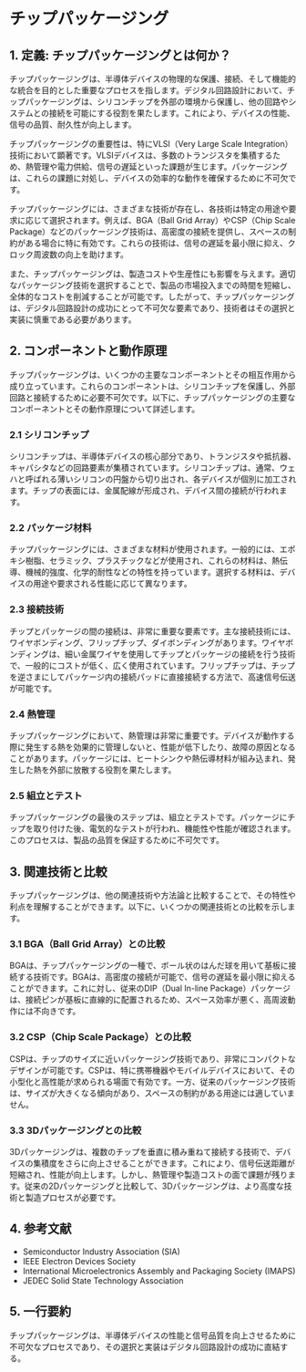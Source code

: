 # チップパッケージング

## 1. 定義: チップパッケージングとは何か？
チップパッケージングは、半導体デバイスの物理的な保護、接続、そして機能的な統合を目的とした重要なプロセスを指します。デジタル回路設計において、チップパッケージングは、シリコンチップを外部の環境から保護し、他の回路やシステムとの接続を可能にする役割を果たします。これにより、デバイスの性能、信号の品質、耐久性が向上します。

チップパッケージングの重要性は、特にVLSI（Very Large Scale Integration）技術において顕著です。VLSIデバイスは、多数のトランジスタを集積するため、熱管理や電力供給、信号の遅延といった課題が生じます。パッケージングは、これらの課題に対処し、デバイスの効率的な動作を確保するために不可欠です。

チップパッケージングには、さまざまな技術が存在し、各技術は特定の用途や要求に応じて選択されます。例えば、BGA（Ball Grid Array）やCSP（Chip Scale Package）などのパッケージング技術は、高密度の接続を提供し、スペースの制約がある場合に特に有効です。これらの技術は、信号の遅延を最小限に抑え、クロック周波数の向上を助けます。

また、チップパッケージングは、製造コストや生産性にも影響を与えます。適切なパッケージング技術を選択することで、製品の市場投入までの時間を短縮し、全体的なコストを削減することが可能です。したがって、チップパッケージングは、デジタル回路設計の成功にとって不可欠な要素であり、技術者はその選択と実装に慎重である必要があります。

## 2. コンポーネントと動作原理
チップパッケージングは、いくつかの主要なコンポーネントとその相互作用から成り立っています。これらのコンポーネントは、シリコンチップを保護し、外部回路と接続するために必要不可欠です。以下に、チップパッケージングの主要なコンポーネントとその動作原理について詳述します。

### 2.1 シリコンチップ
シリコンチップは、半導体デバイスの核心部分であり、トランジスタや抵抗器、キャパシタなどの回路要素が集積されています。シリコンチップは、通常、ウェハと呼ばれる薄いシリコンの円盤から切り出され、各デバイスが個別に加工されます。チップの表面には、金属配線が形成され、デバイス間の接続が行われます。

### 2.2 パッケージ材料
チップパッケージングには、さまざまな材料が使用されます。一般的には、エポキシ樹脂、セラミック、プラスチックなどが使用され、これらの材料は、熱伝導、機械的強度、化学的耐性などの特性を持っています。選択する材料は、デバイスの用途や要求される性能に応じて異なります。

### 2.3 接続技術
チップとパッケージの間の接続は、非常に重要な要素です。主な接続技術には、ワイヤボンディング、フリップチップ、ダイボンディングがあります。ワイヤボンディングは、細い金属ワイヤを使用してチップとパッケージの接続を行う技術で、一般的にコストが低く、広く使用されています。フリップチップは、チップを逆さまにしてパッケージ内の接続パッドに直接接続する方法で、高速信号伝送が可能です。

### 2.4 熱管理
チップパッケージングにおいて、熱管理は非常に重要です。デバイスが動作する際に発生する熱を効果的に管理しないと、性能が低下したり、故障の原因となることがあります。パッケージには、ヒートシンクや熱伝導材料が組み込まれ、発生した熱を外部に放散する役割を果たします。

### 2.5 組立とテスト
チップパッケージングの最後のステップは、組立とテストです。パッケージにチップを取り付けた後、電気的なテストが行われ、機能性や性能が確認されます。このプロセスは、製品の品質を保証するために不可欠です。

## 3. 関連技術と比較
チップパッケージングは、他の関連技術や方法論と比較することで、その特性や利点を理解することができます。以下に、いくつかの関連技術との比較を示します。

### 3.1 BGA（Ball Grid Array）との比較
BGAは、チップパッケージングの一種で、ボール状のはんだ球を用いて基板に接続する技術です。BGAは、高密度の接続が可能で、信号の遅延を最小限に抑えることができます。これに対し、従来のDIP（Dual In-line Package）パッケージは、接続ピンが基板に直線的に配置されるため、スペース効率が悪く、高周波動作には不向きです。

### 3.2 CSP（Chip Scale Package）との比較
CSPは、チップのサイズに近いパッケージング技術であり、非常にコンパクトなデザインが可能です。CSPは、特に携帯機器やモバイルデバイスにおいて、その小型化と高性能が求められる場面で有効です。一方、従来のパッケージング技術は、サイズが大きくなる傾向があり、スペースの制約がある用途には適していません。

### 3.3 3Dパッケージングとの比較
3Dパッケージングは、複数のチップを垂直に積み重ねて接続する技術で、デバイスの集積度をさらに向上させることができます。これにより、信号伝送距離が短縮され、性能が向上します。しかし、熱管理や製造コストの面で課題が残ります。従来の2Dパッケージングと比較して、3Dパッケージングは、より高度な技術と製造プロセスが必要です。

## 4. 参考文献
- Semiconductor Industry Association (SIA)
- IEEE Electron Devices Society
- International Microelectronics Assembly and Packaging Society (IMAPS)
- JEDEC Solid State Technology Association

## 5. 一行要約
チップパッケージングは、半導体デバイスの性能と信号品質を向上させるために不可欠なプロセスであり、その選択と実装はデジタル回路設計の成功に直結する。